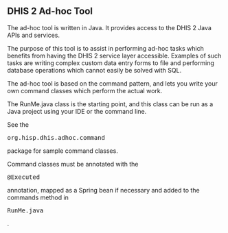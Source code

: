 ## DHIS 2 Ad-hoc Tool

The ad-hoc tool is written in Java. It provides access to the DHIS 2 Java APIs and services.

The purpose of this tool is to assist in performing ad-hoc tasks which benefits from having the DHIS 2 service layer accessible. Examples of such tasks are writing complex custom data entry forms to file and performing database operations which cannot easily be solved with SQL.

The ad-hoc tool is based on the command pattern, and lets you write your own command classes which perform the actual work.

The RunMe.java class is the starting point, and this class can be run as a Java project using your IDE or the command line.

See the <pre>org.hisp.dhis.adhoc.command</pre> package for sample command classes.

Command classes must be annotated with the <pre>@Executed</pre> annotation, mapped as a Spring bean if necessary and added to the commands method in <pre>RunMe.java</pre>.



